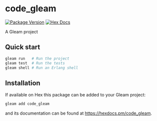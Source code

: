 # code_gleam

[![Package Version](https://img.shields.io/hexpm/v/code_gleam)](https://hex.pm/packages/code_gleam)
[![Hex Docs](https://img.shields.io/badge/hex-docs-ffaff3)](https://hexdocs.pm/code_gleam/)

A Gleam project

## Quick start

```sh
gleam run   # Run the project
gleam test  # Run the tests
gleam shell # Run an Erlang shell
```

## Installation

If available on Hex this package can be added to your Gleam project:

```sh
gleam add code_gleam
```

and its documentation can be found at <https://hexdocs.pm/code_gleam>.
